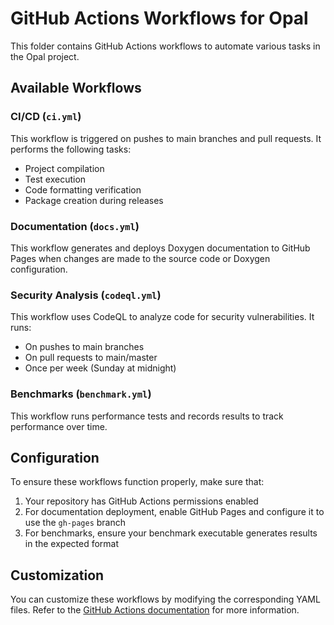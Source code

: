 # GitHub Actions Workflows for Opal

This folder contains GitHub Actions workflows to automate various tasks in the Opal project.

## Available Workflows

### CI/CD (`ci.yml`)

This workflow is triggered on pushes to main branches and pull requests. It performs the following tasks:
- Project compilation
- Test execution
- Code formatting verification
- Package creation during releases

### Documentation (`docs.yml`)

This workflow generates and deploys Doxygen documentation to GitHub Pages when changes are made to the source code or Doxygen configuration.

### Security Analysis (`codeql.yml`)

This workflow uses CodeQL to analyze code for security vulnerabilities. It runs:
- On pushes to main branches
- On pull requests to main/master
- Once per week (Sunday at midnight)

### Benchmarks (`benchmark.yml`)

This workflow runs performance tests and records results to track performance over time.

## Configuration

To ensure these workflows function properly, make sure that:

1. Your repository has GitHub Actions permissions enabled
2. For documentation deployment, enable GitHub Pages and configure it to use the `gh-pages` branch
3. For benchmarks, ensure your benchmark executable generates results in the expected format

## Customization

You can customize these workflows by modifying the corresponding YAML files. Refer to the [GitHub Actions documentation](https://docs.github.com/en/actions) for more information.